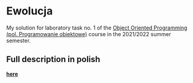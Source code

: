 # Ewolucja

My solution for laboratory task no. 1 of the [Object Oriented Programming (pol. Programowanie obiektowe)](https://usosweb.mimuw.edu.pl/kontroler.php?_action=katalog2/przedmioty/pokazPrzedmiot&prz_kod=1000-212cPO) course in the 2021/2022 summer semester.

## Full description in polish

[**here**](https://github.com/patjed41/PO-1-Ewolucja/blob/master/ewolucja_tresc_zadania.md)
